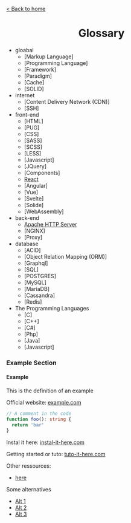 [< Back to home](../../README.md)

<h1 align="center" id="glossary">Glossary</h1>

- gloabal
    - [Markup Language]
    - [Programming Language]
    - [Framework]
    - [Paradigm]
    - [Cache]
    - [SOLID]
- internet
    - [Content Delivery Network (CDN)]
    - [SSH]
- front-end
    - [HTML]
    - [PUG]
    - [CSS]
    - [SASS]
    - [SCSS]
    - [LESS]
    - [Javascript]
    - [JQuery]
    - [Components]
    - [React](./front-end/react.md)
    - [Angular]
    - [Vue]
    - [Svelte]
    - [Solide]
    - [WebAssembly]
- back-end
    - [Apache HTTP Server](./back-end/apache-http-server.md)
    - [NGINX]
    - [Proxy]
- database
    - [ACID]
    - [Object Relation Mapping (ORM)]
    - [Graphql]
    - [SQL]
    - [POSTGRES]
    - [MySQL]
    - [MariaDB]
    - [Cassandra]
    - [Redis]
- The Programming Languages
    - [C]
    - [C++]
    - [C#]
    - [Php]
    - [Java]
    - [Javascript]

### Example Section

#### Example

This is the definition of an example 

Official website: [example.com](#)

```ts
// A comment in the code
function foo(): string {
  return 'bar'
}
```

Instal it here: [instal-it-here.com](#)

Getting started or tuto: [tuto-it-here.com](#)

Other ressources:
- [here](#)

Some alternatives
- [Alt 1](#)
- [Alt 2](#)
- [Alt 3](#)